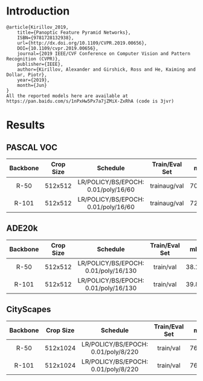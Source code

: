 # Introduction
```
@article{Kirillov_2019,
    title={Panoptic Feature Pyramid Networks},
    ISBN={9781728132938},
    url={http://dx.doi.org/10.1109/CVPR.2019.00656},
    DOI={10.1109/cvpr.2019.00656},
    journal={2019 IEEE/CVF Conference on Computer Vision and Pattern Recognition (CVPR)},
    publisher={IEEE},
    author={Kirillov, Alexander and Girshick, Ross and He, Kaiming and Dollar, Piotr},
    year={2019},
    month={Jun}
}
All the reported models here are available at https://pan.baidu.com/s/1nPxHw5Px7a7jZMiX-ZxRhA (code is 3jvr)
```


# Results

## PASCAL VOC
| Backbone  | Crop Size  | Schedule                             | Train/Eval Set  | mIoU   | Download                 |
| :-:       | :-:        | :-:                                  | :-:             | :-:    | :-:                      |
| R-50      | 512x512    | LR/POLICY/BS/EPOCH: 0.01/poly/16/60  | trainaug/val    | 70.88% | [model]() &#124; [log]() |
| R-101     | 512x512    | LR/POLICY/BS/EPOCH: 0.01/poly/16/60  | trainaug/val    | 72.51% | [model]() &#124; [log]() |

## ADE20k
| Backbone  | Crop Size  | Schedule                             | Train/Eval Set  | mIoU   | Download                 |
| :-:       | :-:        | :-:                                  | :-:             | :-:    | :-:                      |
| R-50      | 512x512    | LR/POLICY/BS/EPOCH: 0.01/poly/16/130 | train/val       | 38.16% | [model]() &#124; [log]() |
| R-101     | 512x512    | LR/POLICY/BS/EPOCH: 0.01/poly/16/130 | train/val       | 39.85% | [model]() &#124; [log]() |

## CityScapes
| Backbone  | Crop Size  | Schedule                             | Train/Eval Set  | mIoU   | Download                 |
| :-:       | :-:        | :-:                                  | :-:             | :-:    | :-:                      |
| R-50      | 512x1024   | LR/POLICY/BS/EPOCH: 0.01/poly/8/220  | train/val       | 76.09% | [model]() &#124; [log]() |
| R-101     | 512x1024   | LR/POLICY/BS/EPOCH: 0.01/poly/8/220  | train/val       | 76.39% | [model]() &#124; [log]() |